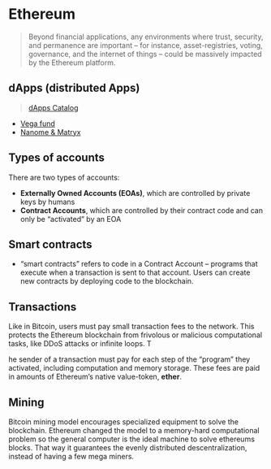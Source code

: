 # Ethereum

> Beyond financial applications, any environments where trust, security, and permanence are important – for instance, asset-registries, voting, governance, and the internet of things – could be massively impacted by the Ethereum platform.

## dApps (distributed Apps)

> [dApps Catalog](https://dapps.ethercasts.com/)


- [Vega fund](http://www.vega.fund/)
- [Nanome & Matryx](http://nanome.ai/)


## Types of accounts

There are two types of accounts:

- **Externally Owned Accounts (EOAs)**, which are controlled by private keys by humans
- **Contract Accounts**, which are controlled by their contract code and can only be “activated” by an EOA


## Smart contracts

- “smart contracts” refers to code in a Contract Account – programs that execute when a transaction is sent to that account. Users can create new contracts by deploying code to the blockchain.

## Transactions

Like in Bitcoin, users must pay small transaction fees to the network. This protects the Ethereum blockchain from frivolous or malicious computational tasks, like DDoS attacks or infinite loops. T

he sender of a transaction must pay for each step of the “program” they activated, including computation and memory storage. These fees are paid in amounts of Ethereum’s native value-token, **ether**.

## Mining

Bitcoin mining model encourages specialized equipment to solve the blockchain. Ethereum changed the model to a memory-hard computational problem so the general computer is the ideal machine to solve ethereums blocks. That way it guarantees the evenly distributed descentralization, instead of having a few mega miners.


